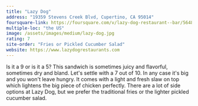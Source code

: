 ```yaml
---
title: "Lazy Dog"
address: "19359 Stevens Creek Blvd, Cupertino, CA 95014"
foursquare-link: https://foursquare.com/v/lazy-dog-restaurant--bar/5648f7c6498ef650030e84ae
multiple-loc: "the US"
image: /assets/images/medium/lazy-dog.jpg
rating: 7
site-order: "Fries or Pickled Cucumber Salad"
website: https://www.lazydogrestaurants.com
---
```


Is it a 9 or is it a 5? This sandwich is sometimes juicy and flavorful, sometimes dry and bland. Let's settle with a 7
out of 10. In any case it's big and you won't leave hungry. It comes with a light and fresh slaw on top which lightens
the big piece of chicken perfectly. There are a lot of side options at Lazy Dog, but we prefer the traditional fries
or the lighter pickled cucumber salad.

